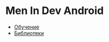 # Men In Dev Android
- [Обучение](https://github.com/Gonernyash/Midev-Android/tree/main/education)
- [Библиотеки](https://github.com/Gonernyash/Midev-Android/instructions/tree/main/libs)
